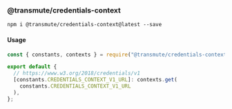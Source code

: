 ### @transmute/credentials-context

```
npm i @transmute/credentials-context@latest --save
```

#### Usage

```js
const { constants, contexts } = require("@transmute/credentials-context");

export default {
  // https://www.w3.org/2018/credentials/v1
  [constants.CREDENTIALS_CONTEXT_V1_URL]: contexts.get(
    constants.CREDENTIALS_CONTEXT_V1_URL
  ),
};
```
